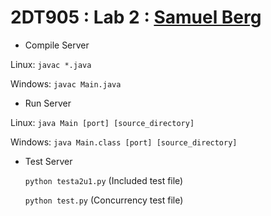 # 2DT905 : Lab 2 : [Samuel Berg](mailto:sb224sc@student.lnu.se)

- Compile Server

Linux: `javac *.java`

Windows: `javac Main.java`

- Run Server

Linux: `java Main [port] [source_directory]`

Windows: `java Main.class [port] [source_directory]`

- Test Server
    
    `python testa2u1.py` (Included test file)

    `python test.py` (Concurrency test file)
